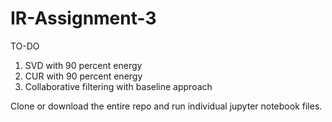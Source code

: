# IR-Assignment-3

TO-DO
1. SVD with 90 percent energy
2. CUR with 90 percent energy
3. Collaborative filtering with baseline approach

Clone or download the entire repo and run individual jupyter notebook files.
